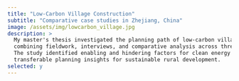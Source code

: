 ```yaml
---
title: "Low-Carbon Village Construction"
subtitle: "Comparative case studies in Zhejiang, China"
image: /assets/img/lowcarbon_village.jpg
description: >
  My master's thesis investigated the planning path of low-carbon village construction,
  combining fieldwork, interviews, and comparative analysis across three villages in Zhejiang.
  The study identified enabling and hindering factors for clean energy adoption and provided
  transferable planning insights for sustainable rural development.
selected: y
---
```

